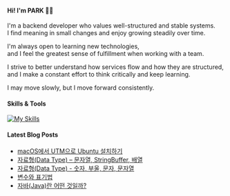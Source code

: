 #### Hi! I'm PARK 👋🏻
I'm a backend developer who values well-structured and stable systems.  
I find meaning in small changes and enjoy growing steadily over time.

I'm always open to learning new technologies,  
and I feel the greatest sense of fulfillment when working with a team.

I strive to better understand how services flow and how they are structured,  
and I make a constant effort to think critically and keep learning.

I may move slowly, but I move forward consistently.

#### Skills & Tools
[![My Skills](https://skillicons.dev/icons?i=java,kotlin,spring,mysql,postgres,mongo,redis,linux,ubuntu,git,github,githubactions,docker,aws&perline=7)](https://skillicons.dev)

#### Latest Blog Posts
- [macOS에서 UTM으로 Ubuntu 설치하기](https://virtue14.tistory.com/28)
- [자료형(Data Type) &ndash; 문자열, StringBuffer, 배열](https://virtue14.tistory.com/27)
- [자료형(Data Type) - 숫자, 부울, 문자, 문자열](https://virtue14.tistory.com/26)
- [변수와 표기법](https://virtue14.tistory.com/25)
- [자바(Java)란 어떤 것일까?  ](https://virtue14.tistory.com/24)

